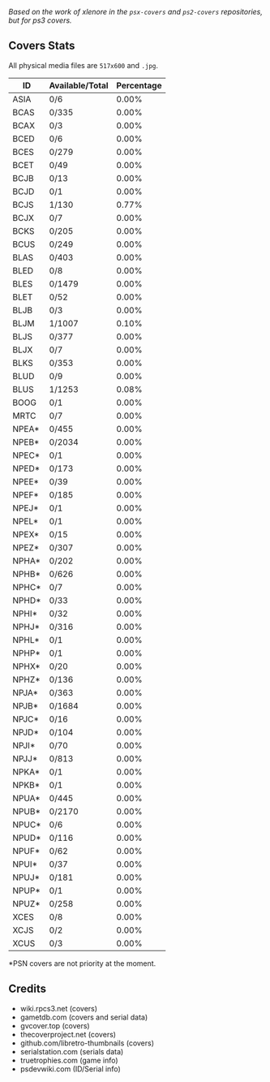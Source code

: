*Based on the work of xlenore in the `psx-covers` and `ps2-covers` repositories, but for ps3 covers.*

## Covers Stats

All physical media files are `517x600` and `.jpg`.

| ID | Available/Total | Percentage |
| ------ | --------------- | ---------- |
| ASIA | 0/6 | 0.00% |
| BCAS | 0/335 | 0.00% |
| BCAX | 0/3 | 0.00% |
| BCED | 0/6 | 0.00% |
| BCES | 0/279 | 0.00% |
| BCET | 0/49 | 0.00% |
| BCJB | 0/13 | 0.00%|
| BCJD | 0/1 | 0.00%|
| BCJS | 1/130 | 0.77% |
| BCJX | 0/7 | 0.00% |
| BCKS | 0/205 | 0.00% |
| BCUS | 0/249 | 0.00% |
| BLAS | 0/403 | 0.00% |
| BLED | 0/8 | 0.00% |
| BLES | 0/1479 | 0.00% |
| BLET | 0/52 | 0.00% |
| BLJB | 0/3 | 0.00% |
| BLJM | 1/1007 | 0.10% |
| BLJS | 0/377 | 0.00% |
| BLJX | 0/7 | 0.00% |
| BLKS | 0/353 | 0.00% |
| BLUD | 0/9 | 0.00% |
| BLUS | 1/1253 | 0.08% |
| BOOG | 0/1 | 0.00% |
| MRTC | 0/7 | 0.00% |
| NPEA* | 0/455 | 0.00% |
| NPEB* | 0/2034 | 0.00% |
| NPEC* | 0/1 | 0.00% |
| NPED* | 0/173 | 0.00% |
| NPEE* | 0/39 | 0.00% |
| NPEF* | 0/185 | 0.00% |
| NPEJ* | 0/1 | 0.00% |
| NPEL* | 0/1 | 0.00% |
| NPEX* | 0/15 | 0.00% |
| NPEZ* | 0/307 | 0.00% |
| NPHA* | 0/202 | 0.00% |
| NPHB* | 0/626 | 0.00% |
| NPHC* | 0/7 | 0.00% |
| NPHD* | 0/33 | 0.00% |
| NPHI* | 0/32 | 0.00% |
| NPHJ* | 0/316 | 0.00% |
| NPHL* | 0/1 | 0.00% |
| NPHP* | 0/1 | 0.00% |
| NPHX* | 0/20 | 0.00% |
| NPHZ* | 0/136 | 0.00% |
| NPJA* | 0/363 | 0.00% |
| NPJB* | 0/1684 | 0.00% |
| NPJC* | 0/16 | 0.00% |
| NPJD* | 0/104 | 0.00% |
| NPJI* | 0/70 | 0.00% |
| NPJJ* | 0/813 | 0.00% |
| NPKA* | 0/1 | 0.00% |
| NPKB* | 0/1 | 0.00% |
| NPUA* | 0/445 | 0.00% |
| NPUB* | 0/2170 | 0.00% |
| NPUC* | 0/6 | 0.00% |
| NPUD* | 0/116 | 0.00% |
| NPUF* | 0/62 | 0.00% |
| NPUI* | 0/37 | 0.00% |
| NPUJ* | 0/181 | 0.00% |
| NPUP* | 0/1 | 0.00% |
| NPUZ* | 0/258 | 0.00% |
| XCES | 0/8 | 0.00% |
| XCJS | 0/2 | 0.00% |
| XCUS | 0/3 | 0.00% |

*PSN covers are not priority at the moment.

## Credits
- wiki.rpcs3.net (covers)
- gametdb.com (covers and serial data)
- gvcover.top (covers)
- thecoverproject.net (covers)
- github.com/libretro-thumbnails (covers)
- serialstation.com (serials data)
- truetrophies.com (game info)
- psdevwiki.com (ID/Serial info)


<!-- pcsx2.net
psxdatacenter.com
imkira3
waifu2x 
https://en.wikipedia.org/wiki/List_of_PlayStation_3_games_(A%E2%80%93C)
https://www.psdevwiki.com/ps3/TITLE_ID
-->
